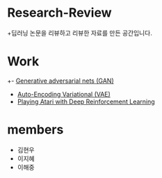# Research-Review
+딥러닝 논문을 리뷰하고 리뷰한 자료를 만든 공간입니다. 

# Work 
+- [Generative adversarial nets (GAN)](https://github.com/Python-Breaker/Research-Review/blob/master/001.%20Generative%20adversarial%20network.pptx) 
- [Auto-Encoding Variational (VAE)](https://arxiv.org/pdf/1312.6114.pdf)
- [Playing Atari with Deep Reinforcement Learning](https://arxiv.org/pdf/1312.5602.pdf)


# members
- 김현우
- 이지혜
- 이해중
